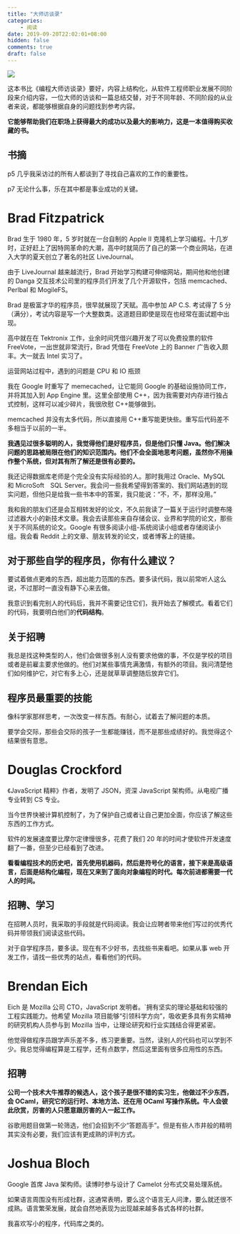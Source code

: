 ```yaml
---
title: "大师访谈录"
categories:
    - 阅读
date: 2019-09-20T22:02:01+08:00
hidden: false
comments: true
draft: false
---
```


![](https://alwq.site/banner/reading-00.jpg)

这本书比《编程大师访谈录》要好，内容上结构化，从软件工程师职业发展不同阶段来介绍内容，一位大师的访谈和一篇总结交替，对于不同年龄、不同阶段的从业者来说，都能够根据自身的问题找到参考内容。

**它能够帮助我们在职场上获得最大的成功以及最大的影响力，这是一本值得购买收藏的书。**

<!--more-->

## 书摘
p5 几乎我采访过的所有人都谈到了寻找自己喜欢的工作的重要性。

p7 无论什么事，乐在其中都是事业成功的关键。

# Brad Fitzpatrick
Brad 生于 1980 年，5 岁时就在一台自制的 Apple II 克隆机上学习编程。十几岁时，正好赶上了因特网革命的大潮，高中时就简历了自己的第一个商业网站，在进入大学的夏天创立了著名的社区 LiveJournal。

由于 LiveJournal 越来越流行，Brad 开始学习构建可伸缩网站，期间他和他创建的 Danga 交互技术公司里的程序员们开发了几个开源软件，包括 memcached、Perlbal 和 MogileFS。

Brad 是极富才华的程序员，很早就展现了天赋。高中参加 AP C.S. 考试得了 5 分（满分），考试内容是写一个大整数类。这道题目即使是现在也经常在面试题中出现。

高中就在在 Tektronix 工作，业余时间凭借兴趣开发了可以免费投票的软件 FreeVote，一出世就非常流行，Brad 凭借在 FreeVote 上的 Banner 广告收入颇丰。大一就去 Intel 实习了。

运营网站过程中，遇到的问题是 CPU 和 IO 瓶颈

我在 Google 时重写了 memecached，让它能同 Google 的基础设施协同工作，并将其加入到 App Engine 里。这里全部使用 C++，因为我需要对内存进行独占式控制，这样可以减少碎片，我很欣慰 C++能够做到。

memcached 并没有太多代码，所以直接用 C++重写能更快些。重写后代码差不多相当于以前的一半。

**我遇见过很多聪明的人，我觉得他们是好程序员，但是他们只懂 Java。他们解决问题的思路被局限在他们的知识范围内。他们不会全面地思考问题，虽然你不用操作整个系统，但对其有所了解还是很有必要的。**

我还记得数据库老师是个完全没有实际经验的人。那时我用过 Oracle、MySQL 和 MicroSoft　SQL Server。我会问一些我希望得到答案的、我们网站遇到的现实问题，但他只是给我一些书本中的答案，我只能说：“不，不，那样没用。”

我和我的朋友们还是会互相转发好的论文，不久前我读了一篇关于运行时调整布隆过滤器大小的新技术文章。我会去读那些来自存储会议、业界和学院的论文，那些关于不同系统的论文。Google 有很多阅读小组-系统阅读小组或者存储阅读小组。我会看 Reddit 上的文章、朋友转发的论文，或者博客上的链接。

## 对于那些自学的程序员，你有什么建议？
要试着做点更难的东西，超出能力范围的东西。要多读代码，我以前常听人这么说，不过那时一直没有静下心来去做。

我意识到看完别人的代码后，我并不需要记住它们，我开始去了解模式。看着它们的代码，我要明白他们的**代码结构**。

## 关于招聘
我总是找这种类型的人，他们会做很多别人没有要求他做的事，不仅是学校的项目或者是前雇主要求他做的。他们对某些事情充满激情，有额外的项目。我问清楚他们如何维护它，对它有多上心，还是就草草调整随后放弃它们。

## 程序员最重要的技能
像科学家那样思考，一次改变一样东西。有耐心，试着去了解问题的本质。

要学会交际，那些会交际的孩子一生都能赚钱，而不是那些成绩好的。我觉得这个结果很有意思。
# Douglas Crockford
《JavaScript 精粹》作者，发明了 JSON，资深 JavaScript 架构师。从电视广播专业转到 CS 专业。

当今世界快被计算机控制了，为了保护自己或者让自己更加全面，你应该了解这些东西的工作方式。

软件的发展速度要比摩尔定律慢很多，花费了我们 20 年的时间才使软件开发速度翻了一番，但至少已经看到了改进。

**看看编程技术的历史吧，首先使用机器码，然后是符号化的语言，接下来是高级语言，后面是结构化编程，现在又来到了面向对象编程的时代。每次前进都需要一代人的时间。**

## 招聘、学习
在招聘人员时，我采取的手段就是代码阅读。我会让应聘者带来他们写过的优秀代码并带领我们阅读这些代码。

对于自学程序员，要多读。现在有不少好书，去找些书来看吧。如果从事 web 开发工作，请找一些优秀的站点，看看他们的代码。

# Brendan Eich
Eich 是 Mozilla 公司 CTO，JavaScript 发明者。`拥有坚实的理论基础和较强的工程实践能力。他希望 Mozilla 项目能够“引领科学方向”，吸收更多具有务实精神的研究机构人员参与到 Mozilla 当中，让理论研究和行业实践结合得更紧密。

他觉得做程序员跟学声乐差不多，练习更重要。当然，读别人的代码也可以学到不少。我总觉得编程算是工程学，还有点数学，然后这里面有很多应用性的东西。

## 招聘
**公司一个技术大牛推荐的候选人，这个孩子是很不错的实习生，他做过不少东西，会 OCaml，研究它的运行时、本地方法、还在用 OCaml 写操作系统。牛人会彼此欣赏，厉害的人只愿意跟厉害的人一起工作。**

谷歌用题目做第一轮筛选，他们会招到不少“答题高手”。但是有些人市井般的精明其实没有必要，我们应该有更成熟的评判方式。

# Joshua Bloch
Google 首席 Java 架构师。读博时参与设计了 Camelot 分布式交易处理系统。

如果语言周围没有形成社群，这通常表明，要么这个语言无人问津，要么就还很不成熟。语言繁荣发展，就会自然地表现为出现越来越多各式各样的社群。

我喜欢写小的程序，代码库之类的。